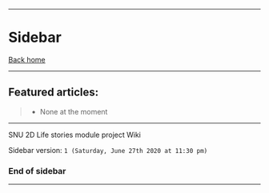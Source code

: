 
***

# Sidebar

[Back home](https://github.com/seanpm2001/SNU_2D_LifeStories/wiki/)

***

## Featured articles:

> * None at the moment

***

SNU 2D Life stories module project Wiki

Sidebar version: `1 (Saturday, June 27th 2020 at 11:30 pm)`

### End of sidebar

***
